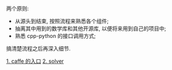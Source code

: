 # 
两个原则:  
- 从源头到结束, 按照流程来熟悉各个组件;   
- 抽离其中用到的数学库和其他开源库, 以便将来用到自己的项目中;  
- 熟悉 cpp-python 的接口调用方式; 

搞清楚流程之后再深入细节.    

[1. caffe 的入口](./doc/caffe_main.md)
[2. solver](./doc/solver.md)
